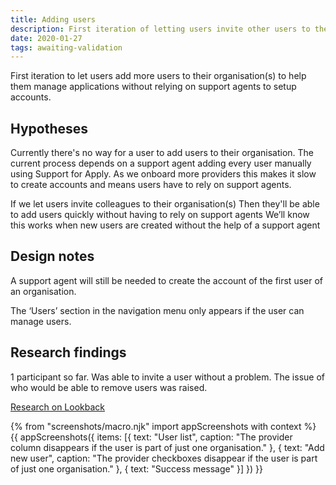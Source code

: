 ```yaml
---
title: Adding users
description: First iteration of letting users invite other users to their organisation(s) to help manage applications.
date: 2020-01-27
tags: awaiting-validation
---
```


First iteration to let users add more users to their organisation(s) to help them manage applications without relying on support agents to setup accounts.

## Hypotheses

Currently there's no way for a user to add users to their organisation. The current process depends on a support agent adding every user manually using Support for Apply. As we onboard more providers this makes it slow to create accounts and means users have to rely on support agents.

If we let users invite colleagues to their organisation(s)
Then they'll be able to add users quickly without having to rely on support agents
We’ll know this works when new users are created without the help of a support agent

## Design notes

A support agent will still be needed to create the account of the first user of an organisation.

The ‘Users’ section in the navigation menu only appears if the user can manage users.

## Research findings

1 participant so far. Was able to invite a user without a problem. The issue of who would be able to remove users was raised.

[Research on Lookback](https://lookback.io/watch/j5Z8YfSp4g85kEYQn)

{% from "screenshots/macro.njk" import appScreenshots with context %}
{{ appScreenshots({
  items: [{
    text: "User list",
    caption: "The provider column disappears if the user is part of just one organisation."
  }, {
    text: "Add new user",
    caption: "The provider checkboxes disappear if the user is part of just one organisation."
  }, {
    text: "Success message"
  }]
}) }}
